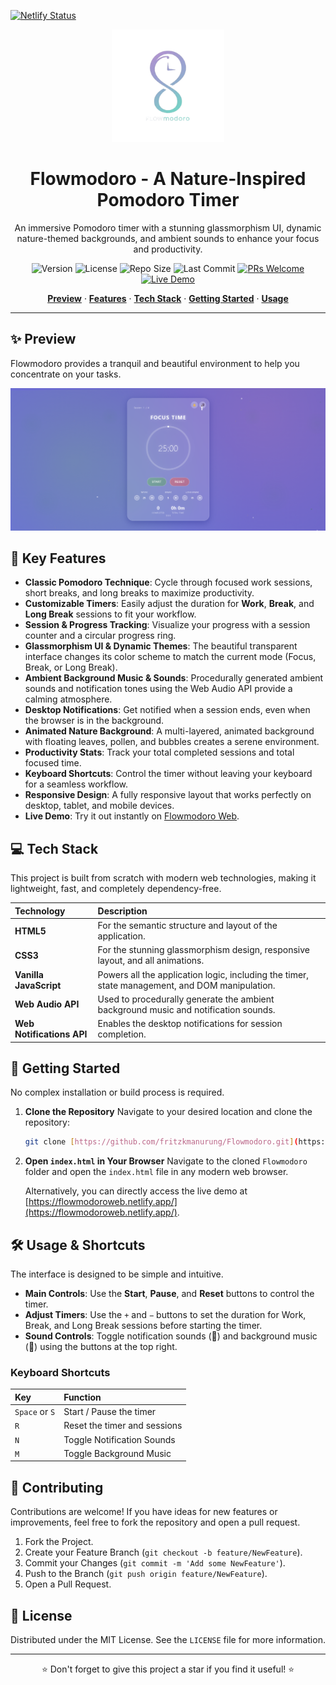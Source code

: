 [![Netlify Status](https://api.netlify.com/api/v1/badges/3c19a47f-124b-42b8-9f79-5f028f659ec0/deploy-status)](https://app.netlify.com/projects/flowmodoroweb/deploys)
<div align="center">
  <img src="assets/Flowmodoro.png" alt="Flowmodoro Logo" width="180">
  <h1>Flowmodoro - A Nature-Inspired Pomodoro Timer</h1>
  <p>An immersive Pomodoro timer with a stunning glassmorphism UI, dynamic nature-themed backgrounds, and ambient sounds to enhance your focus and productivity.</p>
  
  <p>
    <img src="https://img.shields.io/badge/Version-1.0-blue" alt="Version">
    <img src="https://img.shields.io/github/license/fritzkmanurung/Flowmodoro" alt="License">
    <img src="https://img.shields.io/github/repo-size/fritzkmanurung/Flowmodoro" alt="Repo Size">
    <img src="https://img.shields.io/github/last-commit/fritzkmanurung/Flowmodoro" alt="Last Commit">
    <a href="https://github.com/fritzkmanurung/Flowmodoro/pulls"><img src="https://img.shields.io/badge/PRs-welcome-brightgreen.svg" alt="PRs Welcome"></a>
    <a href="https://flowmodoroweb.netlify.app/"><img src="https://img.shields.io/badge/Live Demo-flowmodoroweb.netlify.app-brightgreen" alt="Live Demo"></a>
  </p>
</div>

<p align="center">
  <a href="#-preview"><strong>Preview</strong></a> ·
  <a href="#-features"><strong>Features</strong></a> ·
  <a href="#-tech-stack"><strong>Tech Stack</strong></a> ·
  <a href="#-getting-started"><strong>Getting Started</strong></a> ·
  <a href="#-usage--shortcuts"><strong>Usage</strong></a>
</p>

---

## ✨ Preview

Flowmodoro provides a tranquil and beautiful environment to help you concentrate on your tasks.

<div align="center">
  <img src="assets/image.png" alt="Flowmodoro Application Preview">
</div>

## 🌟 Key Features

-   **Classic Pomodoro Technique**: Cycle through focused work sessions, short breaks, and long breaks to maximize productivity.
-   **Customizable Timers**: Easily adjust the duration for **Work**, **Break**, and **Long Break** sessions to fit your workflow.
-   **Session & Progress Tracking**: Visualize your progress with a session counter and a circular progress ring.
-   **Glassmorphism UI & Dynamic Themes**: The beautiful transparent interface changes its color scheme to match the current mode (Focus, Break, or Long Break).
-   **Ambient Background Music & Sounds**: Procedurally generated ambient sounds and notification tones using the Web Audio API provide a calming atmosphere.
-   **Desktop Notifications**: Get notified when a session ends, even when the browser is in the background.
-   **Animated Nature Background**: A multi-layered, animated background with floating leaves, pollen, and bubbles creates a serene environment.
-   **Productivity Stats**: Track your total completed sessions and total focused time.
-   **Keyboard Shortcuts**: Control the timer without leaving your keyboard for a seamless workflow.
-   **Responsive Design**: A fully responsive layout that works perfectly on desktop, tablet, and mobile devices.
-   **Live Demo**: Try it out instantly on [Flowmodoro Web](https://flowmodoroweb.netlify.app/).

## 💻 Tech Stack

This project is built from scratch with modern web technologies, making it lightweight, fast, and completely dependency-free.

| Technology | Description |
| :--- | :--- |
| **HTML5** | For the semantic structure and layout of the application. |
| **CSS3** | For the stunning glassmorphism design, responsive layout, and all animations. |
| **Vanilla JavaScript** | Powers all the application logic, including the timer, state management, and DOM manipulation. |
| **Web Audio API** | Used to procedurally generate the ambient background music and notification sounds. |
| **Web Notifications API** | Enables the desktop notifications for session completion. |

## 🚀 Getting Started

No complex installation or build process is required.

1.  **Clone the Repository**
    Navigate to your desired location and clone the repository:
    ````bash
    git clone [https://github.com/fritzkmanurung/Flowmodoro.git](https://github.com/fritzkmanurung/Flowmodoro.git)
    ````

2.  **Open `index.html` in Your Browser**
    Navigate to the cloned `Flowmodoro` folder and open the `index.html` file in any modern web browser.

    Alternatively, you can directly access the live demo at [https://flowmodoroweb.netlify.app/](https://flowmodoroweb.netlify.app/).

## 🛠️ Usage & Shortcuts

The interface is designed to be simple and intuitive.

-   **Main Controls**: Use the **Start**, **Pause**, and **Reset** buttons to control the timer.
-   **Adjust Timers**: Use the `+` and `−` buttons to set the duration for Work, Break, and Long Break sessions before starting the timer.
-   **Sound Controls**: Toggle notification sounds (🔔) and background music (🎵) using the buttons at the top right.

### Keyboard Shortcuts
| Key | Function |
| :--- | :--- |
| `Space` or `S` | Start / Pause the timer |
| `R` | Reset the timer and sessions |
| `N` | Toggle Notification Sounds |
| `M` | Toggle Background Music |

## 🤝 Contributing

Contributions are welcome! If you have ideas for new features or improvements, feel free to fork the repository and open a pull request.

1.  Fork the Project.
2.  Create your Feature Branch (`git checkout -b feature/NewFeature`).
3.  Commit your Changes (`git commit -m 'Add some NewFeature'`).
4.  Push to the Branch (`git push origin feature/NewFeature`).
5.  Open a Pull Request.

## 📜 License

Distributed under the MIT License. See the `LICENSE` file for more information.

---

<p align="center">
  ⭐ Don't forget to give this project a star if you find it useful! ⭐
</p>